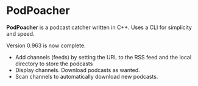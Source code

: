 # PodPoacher
**PodPoacher** is a podcast catcher written in C++. Uses a CLI for simplicity and speed.

Version 0.963 is now complete.
- Add channels (feeds) by setting the URL to the RSS feed and the local directory to store the podcasts
- Display channels. Download podcasts as wanted.
- Scan channels to automatically download new podcasts.
